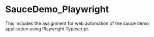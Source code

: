 # SauceDemo_Playwright
This includes the assignment for web automation of the sauce demo application using Playwright Typescript.
